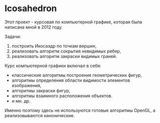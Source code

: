 # Icosahedron
Этот проект - курсовая по компьютерной графике, которая была написана мной в 2012 году.

Задачи:
 
1. построить Икосаэдр по точкам вершин,
2. реализовать алгоритм сокрытия невидимых ребер,
3. реализовать алгоритм закраски видимых граней.

Курс компьютерной графики включал в себя: 
- классические алгоритмы построения геометрических фигур,
- алгоритмы определения области видимости элементов изображения,
- алгоритмы закраски фигур, 
- алгоритмы взаимного расположения объектов.
- и мн. др.

Именно поэтому здесь не используются готовые алгоритмы OpenGL, а реализовываются канонические.